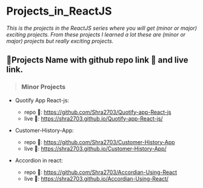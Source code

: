 # Projects_in_ReactJS
*_This is the projects in the ReactJS series where you will get (minor or major) exciting projects. From these projects I learned a lot these are (minor or major) projects but really exciting projects._*

## 👨Projects Name with github repo link 🔗 and live link.

> ### Minor Projects

- Quotify App React-js:        
	- repo 🔗: https://github.com/Shra2703/Quotify-app-React-js    
	- live 🔗: https://shra2703.github.io/Quotify-app-React-js/

- Customer-History-App:        
	- repo 🔗: https://github.com/Shra2703/Customer-History-App  
	- live 🔗: https://shra2703.github.io/Customer-History-App/

- Accordion in react:        
	- repo 🔗: https://github.com/Shra2703/Accordian-Using-React     
	- live 🔗: https://shra2703.github.io/Accordian-Using-React/

